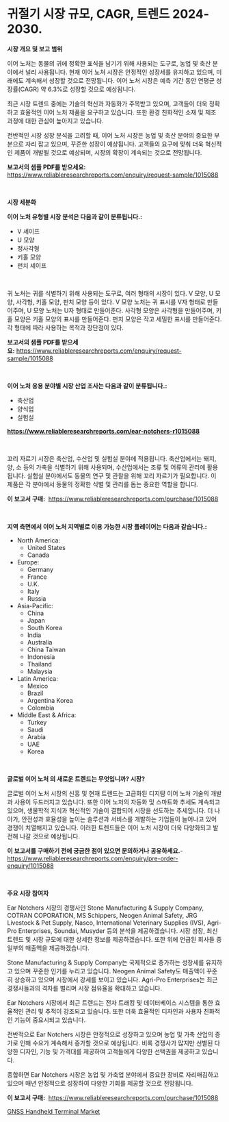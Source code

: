 <p><h1>귀절기 시장 규모, CAGR, 트렌드 2024-2030.</h1></p><p><strong>시장 개요 및 보고 범위</strong></p>
<p><p>이어 노처는 동물의 귀에 정확한 표식을 남기기 위해 사용되는 도구로, 농업 및 축산 분야에서 널리 사용됩니다. 현재 이어 노처 시장은 안정적인 성장세를 유지하고 있으며, 미래에도 계속해서 성장할 것으로 전망됩니다. 이어 노처 시장은 예측 기간 동안 연평균 성장률(CAGR) 약 6.3%로 성장할 것으로 예상됩니다.</p><p>최근 시장 트렌드 중에는 기술의 혁신과 자동화가 주목받고 있으며, 고객들이 더욱 정확하고 효율적인 이어 노처 제품을 요구하고 있습니다. 또한 환경 친화적인 소재 및 제조 과정에 대한 관심이 높아지고 있습니다.</p><p>전반적인 시장 성장 분석을 고려할 때, 이어 노처 시장은 농업 및 축산 분야의 중요한 부분으로 자리 잡고 있으며, 꾸준한 성장이 예상됩니다. 고객들의 요구에 맞춰 더욱 혁신적인 제품이 개발될 것으로 예상되며, 시장의 확장이 계속되는 것으로 전망됩니다.</p></p>
<p><strong>보고서의 샘플 PDF를 받으세요:</strong> <a href="https://www.reliableresearchreports.com/enquiry/request-sample/1015088">https://www.reliableresearchreports.com/enquiry/request-sample/1015088</a></p>
<p>&nbsp;</p>
<p><strong>시장 세분화</strong></p>
<p><strong>이어 노처 유형별 시장 분석은 다음과 같이 분류됩니다.:</strong></p>
<p><ul><li>V 셰이프</li><li>U 모양</li><li>정사각형</li><li>키홀 모양</li><li>펀치 셰이프</li></ul></p>
<p>&nbsp;</p>
<p><p>귀 노처는 귀를 식별하기 위해 사용되는 도구로, 여러 형태의 시장이 있다. V 모양, U 모양, 사각형, 키홀 모양, 펀치 모양 등이 있다. V 모양 노처는 귀 표시를 V자 형태로 만들어주며, U 모양 노처는 U자 형태로 만들어준다. 사각형 모양은 사각형을 만들어주며, 키홀 모양은 키홀 모양의 표시를 만들어준다. 펀치 모양은 작고 세밀한 표시를 만들어준다. 각 형태에 따라 사용하는 목적과 장단점이 있다.</p></p>
<p><strong>보고서의 샘플 PDF를 받으세요:</strong>&nbsp;<a href="https://www.reliableresearchreports.com/enquiry/request-sample/1015088">https://www.reliableresearchreports.com/enquiry/request-sample/1015088</a></p>
<p>&nbsp;</p>
<p><strong> 이어 노처 응용 분야별 시장 산업 조사는 다음과 같이 분류됩니다.:</strong></p>
<p><ul><li>축산업</li><li>양식업</li><li>실험실</li></ul></p>
<p><strong><a href="https://www.reliableresearchreports.com/ear-notchers-r1015088">https://www.reliableresearchreports.com/ear-notchers-r1015088</a></strong></p>
<p>&nbsp;</p>
<p><p>꼬리 자르기 시장은 축산업, 수산업 및 실험실 분야에 적용됩니다. 축산업에서는 돼지, 양, 소 등의 가축을 식별하기 위해 사용되며, 수산업에서는 조류 및 어류의 관리에 활용됩니다. 실험실 분야에서도 동물의 연구 및 관찰을 위해 꼬리 자르기가 필요합니다. 이 제품은 각 분야에서 동물의 정확한 식별 및 관리를 돕는 중요한 역할을 합니다.</p></p>
<p><strong>이 보고서 구매:</strong>&nbsp; <a href="https://www.reliableresearchreports.com/purchase/1015088">https://www.reliableresearchreports.com/purchase/1015088</a></p>
<p>&nbsp;</p>
<p><strong>지역 측면에서 이어 노처 지역별로 이용 가능한 시장 플레이어는 다음과 같습니다.:</strong></p>
<p><ul>
    <li>
        North America:
        <ul>
            <li>United States</li>
            <li>Canada</li>
        </ul>
    </li>
    <li>
        Europe:
        <ul>
            <li>Germany</li>
            <li>France</li>
            <li>U.K.</li>
            <li>Italy</li>
            <li>Russia</li>
        </ul>
    </li>
    <li>
        Asia-Pacific:
        <ul>
            <li>China</li>
            <li>Japan</li>
            <li>South Korea</li>
            <li>India</li>
            <li>Australia</li>
            <li>China Taiwan</li>
            <li>Indonesia</li>
            <li>Thailand</li>
            <li>Malaysia</li>
        </ul>
    </li>
    <li>
        Latin America:
        <ul>
            <li>Mexico</li>
            <li>Brazil</li>
            <li>Argentina Korea</li>
            <li>Colombia</li>
        </ul>
    </li>
    <li>
        Middle East & Africa:
        <ul>
            <li>Turkey</li>
            <li>Saudi</li>
            <li>Arabia</li>
            <li>UAE</li>
            <li>Korea</li>
        </ul>
    </li>
    </ul></p>
<p>&nbsp;</p>
<p><strong>글로벌 이어 노처 의 새로운 트렌드는 무엇입니까? 시장?</strong></p>
<p><p>글로벌 이어 노처 시장의 신흥 및 현재 트렌드는 고급화된 디지턈 이어 노처 기술의 개발과 사용이 두드러지고 있습니다. 또한 이어 노처의 자동화 및 스마트화 추세도 계속되고 있으며, 생물학적 지식과 혁신적인 기술이 결합되어 시장을 선도하는 추세입니다. 더 나아가, 안전성과 효율성을 높이는 솔루션과 서비스를 개발하는 기업들이 늘어나고 있어 경쟁이 치열해지고 있습니다. 이러한 트렌드들은 이어 노처 시장이 더욱 다양화되고 발전해 나갈 것으로 예상됩니다.</p></p>
<p><strong>이 보고서를 구매하기 전에 궁금한 점이 있으면 문의하거나 공유하세요.</strong>- <a href="https://www.reliableresearchreports.com/enquiry/pre-order-enquiry/1015088">https://www.reliableresearchreports.com/enquiry/pre-order-enquiry/1015088</a></p>
<p>&nbsp;</p>
<p><strong>주요 시장 참여자</strong></p>
<p><p>Ear Notchers 시장의 경쟁사인 Stone Manufacturing & Supply Company, COTRAN COPORATION, MS Schippers, Neogen Animal Safety, JRG Livestock & Pet Supply, Nasco, International Veterinary Supplies (IVS), Agri-Pro Enterprises, Soundai, Musyder 등의 분석을 제공하겠습니다. 시장 성장, 최신 트렌드 및 시장 규모에 대한 상세한 정보를 제공하겠습니다. 또한 위에 언급된 회사들 중 일부의 매출액을 제공하겠습니다.</p><p>Stone Manufacturing & Supply Company는 국제적으로 증가하는 성장세를 유지하고 있으며 꾸준한 인기를 누리고 있습니다. Neogen Animal Safety도 매출액이 꾸준히 상승하고 있으며 시장에서 강세를 보이고 있습니다. Agri-Pro Enterprises는 최근 경쟁사들과의 격차를 벌리며 시장 점유율을 확대하고 있습니다.</p><p>Ear Notchers 시장에서 최근 트렌드는 전자 트래킹 및 데이터베이스 시스템을 통한 효율적인 관리 및 추적이 강조되고 있습니다. 또한 더욱 효율적인 디자인과 사용자 친화적인 기능이 중요시되고 있습니다.</p><p>전반적으로 Ear Notchers 시장은 안정적으로 성장하고 있으며 농업 및 가축 산업의 증가로 인해 수요가 계속해서 증가할 것으로 예상됩니다. 비록 경쟁사가 많지만 선별된 다양한 디자인, 기능 및 가격대를 제공하여 고객들에게 다양한 선택권을 제공하고 있습니다.</p><p>종합하면 Ear Notchers 시장은 농업 및 가축업 분야에서 중요한 장비로 자리매김하고 있으며 매년 안정적으로 성장하여 다양한 기회를 제공할 것으로 전망됩니다.</p></p>
<p><strong>이 보고서 구매:</strong>&nbsp;&nbsp;<a href="https://www.reliableresearchreports.com/purchase/1015088">https://www.reliableresearchreports.com/purchase/1015088</a></p>
<p><p><a href="https://meowing-canidae-761.notion.site/GNSS-Handheld-Terminal-Market-Share-Evolution-and-Market-Growth-Trends-2024-2031-1c17c0ac69bf4b1282503c1e1f0efe34">GNSS Handheld Terminal Market</a></p></p>